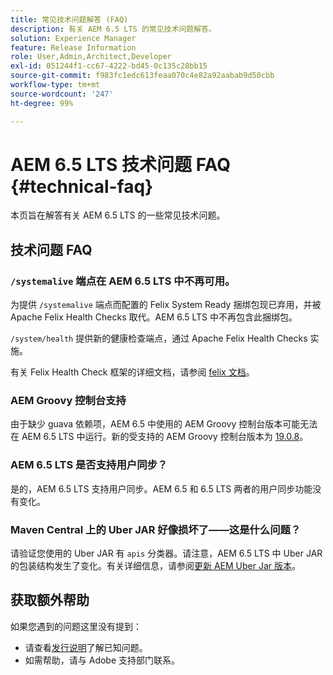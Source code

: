 ```yaml
---
title: 常见技术问题解答 (FAQ)
description: 有关 AEM 6.5 LTS 的常见技术问题解答。
solution: Experience Manager
feature: Release Information
role: User,Admin,Architect,Developer
exl-id: 051244f1-cc67-4222-bd45-0c135c28bb15
source-git-commit: f983fc1edc613feaa070c4e82a92aabab9d50cbb
workflow-type: tm+mt
source-wordcount: '247'
ht-degree: 99%

---
```


# AEM 6.5 LTS 技术问题 FAQ {#technical-faq}

本页旨在解答有关 AEM 6.5 LTS 的一些常见技术问题。

## 技术问题 FAQ

### `/systemalive` 端点在 AEM 6.5 LTS 中不再可用。

为提供 `/systemalive` 端点而配置的 Felix System Ready 捆绑包现已弃用，并被 Apache Felix Health Checks 取代。AEM 6.5 LTS 中不再包含此捆绑包。

`/system/health` 提供新的健康检查端点，通过 Apache Felix Health Checks 实施。

有关 Felix Health Check 框架的详细文档，请参阅 [felix 文档](https://github.com/apache/felix-dev/blob/master/healthcheck/README.md)。

### AEM Groovy 控制台支持

由于缺少 guava 依赖项，AEM 6.5 中使用的 AEM Groovy 控制台版本可能无法在 AEM 6.5 LTS 中运行。新的受支持的 AEM Groovy 控制台版本为 [19.0.8](https://github.com/orbinson/aem-groovy-console/releases/download/19.0.8/aem-groovy-console-all-19.0.8.zip)。

### AEM 6.5 LTS 是否支持用户同步？

是的，AEM 6.5 LTS 支持用户同步。AEM 6.5 和 6.5 LTS 两者的用户同步功能没有变化。

### Maven Central 上的 Uber JAR 好像损坏了——这是什么问题？

请验证您使用的 Uber JAR 有 `apis` 分类器。请注意，AEM 6.5 LTS 中 Uber JAR 的包装结构发生了变化。有关详细信息，请参阅[更新 AEM Uber Jar 版本](/help/sites-deploying/upgrading-code-and-customizations.md#update-the-aem-uber-jar-version)。

## 获取额外帮助

如果您遇到的问题这里没有提到：
* 请查看[发行说明](/help/release-notes/release-notes.md)了解已知问题。
* 如需帮助，请与 Adobe 支持部门联系。
